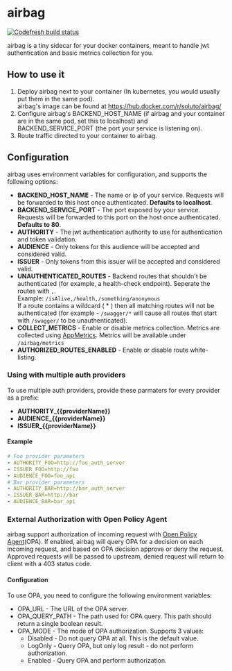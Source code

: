 # airbag
[![Codefresh build status]( https://g.codefresh.io/api/badges/pipeline/soluto/airbag%2Ftest?type=cf-1&key=eyJhbGciOiJIUzI1NiJ9.NTkwOTg1MmQ2ZDAxYjcwMDA2Yjc1ODBm.fODYFsnTAGVNVeEAA6lI0g-sTAfHjh5B9BWrOtDvSSE)]( https://g.codefresh.io/pipelines/edit/new/builds?id=5e25741c6ec1ec2de7cb9068&pipeline=test&projects=airbag&projectId=5e134c726e1ebe541cd3811b)

airbag is a tiny sidecar for your docker containers, meant to handle jwt authentication and basic metrics collection for you.

## How to use it
1. Deploy airbag next to your container (In kubernetes, you would usually put them in the same pod).  
   airbag's image can be found at https://hub.docker.com/r/soluto/airbag/
2. Configure airbag's BACKEND_HOST_NAME (if airbag and your container are in the same pod, set this to localhost) and BACKEND_SERVICE_PORT (the port your service is listening on). 
3. Route traffic directed to your container to airbag. 

## Configuration
airbag uses environment variables for configuration, and supports the following options:
* **BACKEND_HOST_NAME** - The name or ip of your service. Requests will be forwarded to this host once authenticated. **Defaults to localhost**.
* **BACKEND_SERVICE_PORT** - The port exposed by your service. Requests will be forwarded to this port on the host once authenticated. **Defaults to 80**.
* **AUTHORITY** - The jwt authentication authority to use for authentication and token validation.
* **AUDIENCE** - Only tokens for this audience will be accepted and considered valid.
* **ISSUER** - Only tokens from this issuer will be accepted and considered valid.
* **UNAUTHENTICATED_ROUTES** - Backend routes that shouldn't be authenticated (for example, a health-check endpoint). Seperate the routes with `,`.  
Example: `/isAlive,/health,/something/anonymous`  
If a route contains a wildcard ( * ) then all matching routes will not be authenticated (for example - `/swagger/*` will cause all routes that start with `/swagger/` to be unauthenticated).   
* **COLLECT_METRICS** - Enable or disable metrics collection. Metrics are collected using [AppMetrics](https://github.com/AppMetrics/AppMetrics).
Metrics will be available under `/airbag/metrics`
* **AUTHORIZED_ROUTES_ENABLED** - Enable or disable route white-listing.

### Using with multiple auth providers
To use multiple auth providers, provide these parmaters for every provider as a prefix:
* **AUTHORITY_{{providerName}}**
* **AUDIENCE_{{providerName}}**
* **ISSUER_{{providerName}}**

#### Example
```yaml
# Foo provider parameters
- AUTHORITY_FOO=http://foo_auth_server
- ISSUER_FOO=http://foo
- AUDIENCE_FOO=foo_api
# Bar provider parameters
- AUTHORITY_BAR=http://bar_auth_server
- ISSUER_BAR=http://bar
- AUDIENCE_BAR=bar_api
```

### External Authorization with Open Policy Agent
airbag support authorization of incoming request with [Open Policy Agent](https://www.openpolicyagent.org)(OPA). 
If enabled, airbag will query OPA for a decision on each incoming request, and based on OPA decision approve or deny the request.
Approved requests will be passed to upstream, denied request will return to client with a 403 status code.

#### Configuration
To use OPA, you need to configure the following environment variables:
* OPA_URL - The URL of the OPA server.
* OPA_QUERY_PATH - The path used for OPA query. This path should return a single boolean result.
* OPA_MODE - The mode of OPA authorization. Supports 3 values:
  * Disabled - Do not query OPA at all. This is the default value.
  * LogOnly - Query OPA, but only log result - do not perform authorization. 
  * Enabled - Query OPA and perform authorization.
